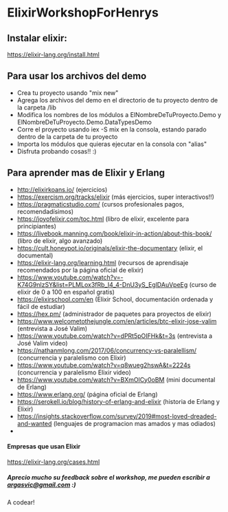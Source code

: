 # ElixirWorkshopForHenrys

## Instalar elixir:
https://elixir-lang.org/install.html

## Para usar los archivos del demo 
- Crea tu proyecto usando "mix new"
- Agrega los archivos del demo en el directorio de tu proyecto dentro de la carpeta /lib
- Modifica los nombres de los módulos a ElNombreDeTuProyecto.Demo y ElNombreDeTuProyecto.Demo.DataTypesDemo
- Corre el proyecto usando iex -S mix en la consola, estando parado dentro de la carpeta de tu proyecto
- Importa los módulos que quieras ejecutar en la consola con "alias"
- Disfruta probando cosas!! :)


## Para aprender mas de Elixir y Erlang
- http://elixirkoans.io/ (ejercicios)
- https://exercism.org/tracks/elixir (más ejercicios, super interactivos!!)
- https://pragmaticstudio.com/ (cursos profesionales pagos, recomendadísimos)
- https://joyofelixir.com/toc.html (libro de elixir, excelente para principiantes)
- https://livebook.manning.com/book/elixir-in-action/about-this-book/ (libro de elixir, algo avanzado)
- https://cult.honeypot.io/originals/elixir-the-documentary (elixir, el documental)
- https://elixir-lang.org/learning.html (recursos de aprendisaje recomendados por la página oficial de elixir)
- https://www.youtube.com/watch?v=-K74G9nlzSY&list=PLMLox3fRb_I4_4-DnU3yS_EglDAuVpeEg (curso de elixir de 0 a 100 en español gratis)
- https://elixirschool.com/en (Elixir School, documentación ordenada y fácil de estudiar)
- https://hex.pm/ (administrador de paquetes para proyectos de elixir)
- https://www.welcometothejungle.com/en/articles/btc-elixir-jose-valim (entrevista a José Valim)
- https://www.youtube.com/watch?v=dPRt5pOIFHk&t=3s (entrevista a José Valim video)
- https://nathanmlong.com/2017/06/concurrency-vs-paralellism/ (concurrencia y paralelismo con Elixir)
- https://www.youtube.com/watch?v=q8wueg2hswA&t=2224s (concurrencia y paralelismo Elixir video)
- https://www.youtube.com/watch?v=BXmOlCy0oBM (mini documental de Erlang)
- https://www.erlang.org/ (página oficial de Erlang)
- https://serokell.io/blog/history-of-erlang-and-elixir (historia de Erlang y Elixir)
- https://insights.stackoverflow.com/survey/2019#most-loved-dreaded-and-wanted (lenguajes de programacion mas amados y mas odiados)
- 

#### Empresas que usan Elixir
https://elixir-lang.org/cases.html

##### Aprecio mucho su feedback sobre el workshop, me pueden escribir a argasvic@gmail.com :)

A codear!
